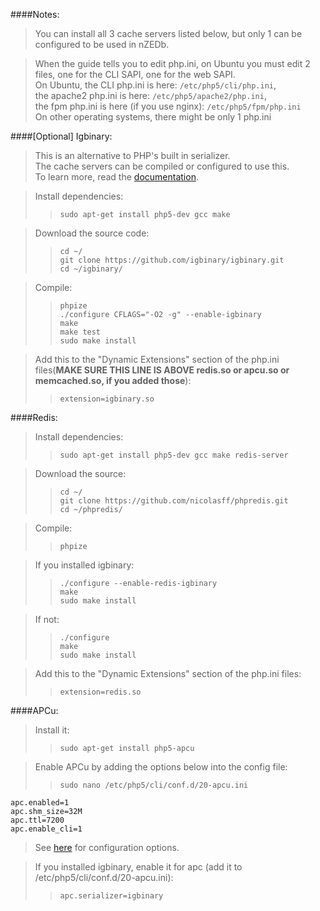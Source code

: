 ####Notes:

>You can install all 3 cache servers listed below, but only 1 can be configured to be used in nZEDb.  

>When the guide tells you to edit php.ini, on Ubuntu you must edit 2 files, one for the CLI SAPI, one for the web SAPI.  
>On Ubuntu, the CLI php.ini is here: `/etc/php5/cli/php.ini`,  
>the apache2 php.ini is here: `/etc/php5/apache2/php.ini`,  
>the fpm php.ini is here (if you use nginx): `/etc/php5/fpm/php.ini`  
>On other operating systems, there might be only 1 php.ini

####[Optional] Igbinary:
>This is an alternative to PHP's built in serializer.  
>The cache servers can be compiled or configured to use this.  
>To learn more, read the [documentation](https://github.com/igbinary/igbinary/blob/master/README.md).

>Install dependencies:
>>`sudo apt-get install php5-dev gcc make`

>Download the source code:
>>`cd ~/`  
>>`git clone https://github.com/igbinary/igbinary.git`  
>>`cd ~/igbinary/`

>Compile:
>>`phpize`  
>>`./configure CFLAGS="-O2 -g" --enable-igbinary`  
>>`make`  
>>`make test`  
>>`sudo make install`

>Add this to the "Dynamic Extensions" section of the php.ini files(**MAKE SURE THIS LINE IS ABOVE redis.so or apcu.so or memcached.so, if you added those**):
>>`extension=igbinary.so`

####Redis:
>Install dependencies:
>>`sudo apt-get install php5-dev gcc make redis-server`

>Download the source:
>>`cd ~/`  
>>`git clone https://github.com/nicolasff/phpredis.git`  
>>`cd ~/phpredis/`

>Compile:
>>`phpize`

>If you installed igbinary:
>>`./configure --enable-redis-igbinary`  
>>`make`  
>>`sudo make install`

>If not:
>>`./configure`  
>>`make`  
>>`sudo make install`

>Add this to the "Dynamic Extensions" section of the php.ini files:
>>`extension=redis.so`

####APCu:
>Install it:
>>`sudo apt-get install php5-apcu`

>Enable APCu by adding the options below into the config file:
>>`sudo nano /etc/php5/cli/conf.d/20-apcu.ini`

    apc.enabled=1
    apc.shm_size=32M
    apc.ttl=7200
    apc.enable_cli=1

>See [here](https://php.net/manual/en/apc.configuration.php) for configuration options.

>If you installed igbinary, enable it for apc (add it to /etc/php5/cli/conf.d/20-apcu.ini):
>>`apc.serializer=igbinary`
